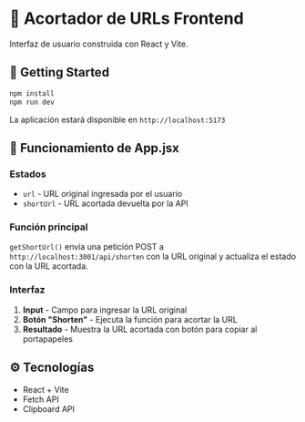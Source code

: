# 🔗 Acortador de URLs Frontend

Interfaz de usuario construida con React y Vite.

## 🚀 Getting Started

```bash
npm install
npm run dev
```

La aplicación estará disponible en `http://localhost:5173`

## 📱 Funcionamiento de App.jsx

### Estados
- `url` - URL original ingresada por el usuario
- `shortUrl` - URL acortada devuelta por la API

### Función principal
`getShortUrl()` envía una petición POST a `http://localhost:3001/api/shorten` con la URL original y actualiza el estado con la URL acortada.

### Interfaz
1. **Input** - Campo para ingresar la URL original
2. **Botón "Shorten"** - Ejecuta la función para acortar la URL
3. **Resultado** - Muestra la URL acortada con botón para copiar al portapapeles

## ⚙️ Tecnologías
- React + Vite
- Fetch API
- Clipboard API

